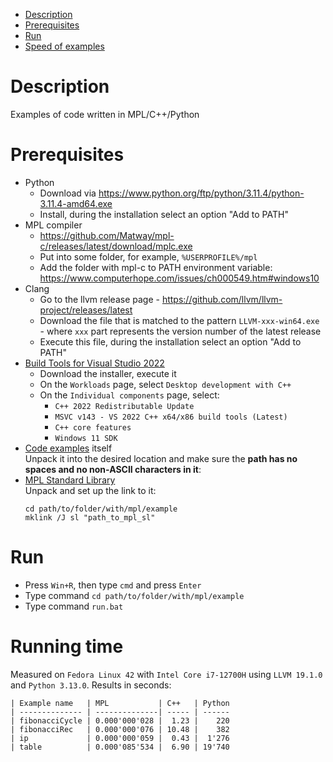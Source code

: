 - [Description](#description)
- [Prerequisites](#prerequisites)
- [Run](#run)
- [Speed of examples](#speed-of-examples)

# Description

Examples of code written in MPL/C++/Python

# Prerequisites
* Python
  * Download via https://www.python.org/ftp/python/3.11.4/python-3.11.4-amd64.exe
  * Install, during the installation select an option "Add to PATH"
* MPL compiler
  * https://github.com/Matway/mpl-c/releases/latest/download/mplc.exe
  * Put into some folder, for example, `%USERPROFILE%/mpl`
  * Add the folder with mpl-c to PATH environment variable: https://www.computerhope.com/issues/ch000549.htm#windows10
* Clang
  * Go to the llvm release page - https://github.com/llvm/llvm-project/releases/latest
  * Download the file that is matched to the pattern `LLVM-xxx-win64.exe` - where `xxx` part represents the version number of the latest release
  * Execute this file, during the installation select an option "Add to PATH"
* [Build Tools for Visual Studio 2022](https://aka.ms/vs/17/release/vs_BuildTools.exe)
  * Download the installer, execute it
  * On the `Workloads` page, select `Desktop development with C++`
  * On the `Individual components` page, select:
    * `C++ 2022 Redistributable Update`
    * `MSVC v143 - VS 2022 C++ x64/x86 build tools (Latest)`
    * `C++ core features`
    * `Windows 11 SDK`
* [Code examples](https://github.com/Matway/mpl-examples/archive/refs/heads/master.zip) itself  
  Unpack it into the desired location and make sure the **path has no spaces and no non-ASCII characters in it**:
* [MPL Standard Library](https://github.com/Matway/mpl-sl/archive/refs/heads/master.zip)  
  Unpack and set up the link to it:
  ```
  cd path/to/folder/with/mpl/example
  mklink /J sl "path_to_mpl_sl"
  ```

# Run
* Press `Win+R`, then type `cmd` and press `Enter`
* Type command `cd path/to/folder/with/mpl/example`
* Type command `run.bat`

# Running time

Measured on `Fedora Linux 42` with `Intel Core i7-12700H` using `LLVM 19.1.0` and `Python 3.13.0`. Results in seconds:

```
| Example name   | MPL           | C++   | Python
| -------------- | --------------| ----- | ------
| fibonacciCycle | 0.000'000'028 |  1.23 |    220
| fibonacciRec   | 0.000'000'076 | 10.48 |    382
| ip             | 0.000'000'059 |  0.43 |  1'276
| table          | 0.000'085'534 |  6.90 | 19'740
```

